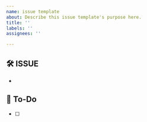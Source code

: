 ```yaml
---
name: issue template
about: Describe this issue template's purpose here.
title: ''
labels: ''
assignees: ''

---
```


## 🛠️ ISSUE
- 

## 📑 To-Do
- [ ]
